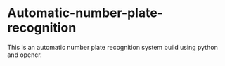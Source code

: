# Automatic-number-plate-recognition
This is an automatic number plate recognition system build using python and opencr.
